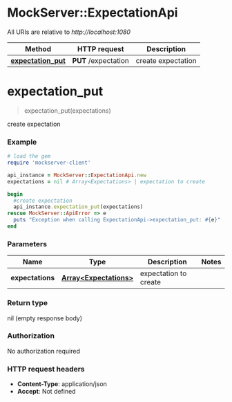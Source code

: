 # MockServer::ExpectationApi

All URIs are relative to *http://localhost:1080*

Method | HTTP request | Description
------------- | ------------- | -------------
[**expectation_put**](ExpectationApi.md#expectation_put) | **PUT** /expectation | create expectation


# **expectation_put**
> expectation_put(expectations)

create expectation

### Example
```ruby
# load the gem
require 'mockserver-client'

api_instance = MockServer::ExpectationApi.new
expectations = nil # Array<Expectations> | expectation to create

begin
  #create expectation
  api_instance.expectation_put(expectations)
rescue MockServer::ApiError => e
  puts "Exception when calling ExpectationApi->expectation_put: #{e}"
end
```

### Parameters

Name | Type | Description  | Notes
------------- | ------------- | ------------- | -------------
 **expectations** | [**Array&lt;Expectations&gt;**](Array.md)| expectation to create | 

### Return type

nil (empty response body)

### Authorization

No authorization required

### HTTP request headers

 - **Content-Type**: application/json
 - **Accept**: Not defined



